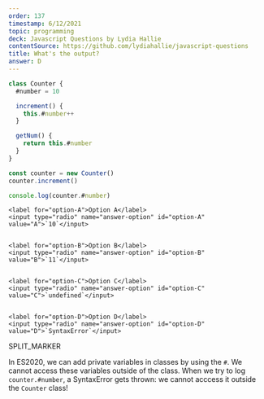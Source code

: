 ```yaml
---
order: 137
timestamp: 6/12/2021
topic: programming
deck: Javascript Questions by Lydia Hallie
contentSource: https://github.com/lydiahallie/javascript-questions
title: What's the output?
answer: D
---
```


  

```javascript
class Counter {
  #number = 10

  increment() {
    this.#number++
  }

  getNum() {
    return this.#number
  }
}

const counter = new Counter()
counter.increment()

console.log(counter.#number)
```


    <label for="option-A">Option A</label>
    <input type="radio" name="answer-option" id="option-A" value="A">`10`</input>
    

    <label for="option-B">Option B</label>
    <input type="radio" name="answer-option" id="option-B" value="B">`11`</input>
    

    <label for="option-C">Option C</label>
    <input type="radio" name="answer-option" id="option-C" value="C">`undefined`</input>
    

    <label for="option-D">Option D</label>
    <input type="radio" name="answer-option" id="option-D" value="D">`SyntaxError`</input>
    




SPLIT_MARKER

In ES2020, we can add private variables in classes by using the `#`. We cannot access these variables outside of the class. When we try to log `counter.#number`, a SyntaxError gets thrown: we cannot acccess it outside the `Counter` class!



